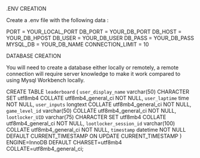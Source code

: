 
.ENV CREATION 

Create a .env file with the following data : 

PORT = YOUR_LOCAL_PORT
DB_PORT = YOUR_DB_PORT
DB_HOST = YOUR_DB_HPOST
DB_USER = YOUR_DB_USER
DB_PASS = YOUR_DB_PASS
MYSQL_DB = YOUR_DB_NAME
CONNECTION_LIMIT = 10

DATABASE CREATION

You will need to create a database either locally or remotely, a remote connection will require server knowledge to make it work compared to using Mysql Workbench locally.

CREATE TABLE `leaderboard` (
  `user_display_name` varchar(50) CHARACTER SET utf8mb4 COLLATE utf8mb4_general_ci NOT NULL,
  `user_laptime` time NOT NULL,
  `user_inputs` longtext COLLATE utf8mb4_general_ci NOT NULL,
  `game_level_id` varchar(50) COLLATE utf8mb4_general_ci NOT NULL,
  `lootlocker_UID` varchar(75) CHARACTER SET utf8mb4 COLLATE utf8mb4_general_ci NOT NULL,
  `lootlocker_session_id` varchar(100) COLLATE utf8mb4_general_ci NOT NULL,
  `timestamp` datetime NOT NULL DEFAULT CURRENT_TIMESTAMP ON UPDATE CURRENT_TIMESTAMP
) ENGINE=InnoDB DEFAULT CHARSET=utf8mb4 COLLATE=utf8mb4_general_ci;
